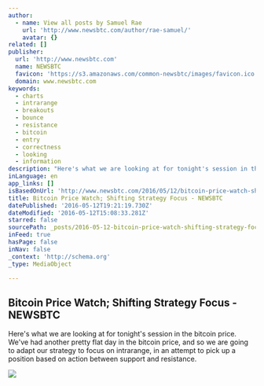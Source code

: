 ```yaml
---
author:
  - name: View all posts by Samuel Rae
    url: 'http://www.newsbtc.com/author/rae-samuel/'
    avatar: {}
related: []
publisher:
  url: 'http://www.newsbtc.com'
  name: NEWSBTC
  favicon: 'https://s3.amazonaws.com/common-newsbtc/images/favicon.ico'
  domain: www.newsbtc.com
keywords:
  - charts
  - intrarange
  - breakouts
  - bounce
  - resistance
  - bitcoin
  - entry
  - correctness
  - looking
  - information
description: "Here's what we are looking at for tonight's session in the bitcoin price. We've had another pretty flat day in the bitcoin price, and so we are going to adapt our strategy to focus on intrarange, in an attempt to pick up a position based on action between support and resistance."
inLanguage: en
app_links: []
isBasedOnUrl: 'http://www.newsbtc.com/2016/05/12/bitcoin-price-watch-shifting-strategy-focus/'
title: Bitcoin Price Watch; Shifting Strategy Focus - NEWSBTC
datePublished: '2016-05-12T19:21:19.730Z'
dateModified: '2016-05-12T15:08:33.281Z'
starred: false
sourcePath: _posts/2016-05-12-bitcoin-price-watch-shifting-strategy-focus-newsbtc.md
inFeed: true
hasPage: false
inNav: false
_context: 'http://schema.org'
_type: MediaObject

---
```

<article style=""><h1>Bitcoin Price Watch; Shifting Strategy Focus - NEWSBTC</h1><p>Here's what we are looking at for tonight's session in the bitcoin price. We've had another pretty flat day in the bitcoin price, and so we are going to adapt our strategy to focus on intrarange, in an attempt to pick up a position based on action between support and resistance.</p><img src="http://s3.amazonaws.com/main-newsbtc-images/2016/05/12155608/Screen-Shot-2016-05-12-at-16.45.42.png" /></article>